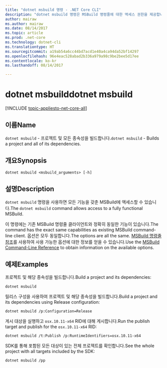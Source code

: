 ```yaml
---
title: "dotnet msbuild 명령 - .NET Core CLI"
description: "dotnet msbuild 명령은 MSBuild 명령줄에 대한 액세스 권한을 제공합니다."
author: mairaw
ms.author: mairaw
ms.date: 08/14/2017
ms.topic: article
ms.prod: .net-core
ms.technology: dotnet-cli
ms.translationtype: HT
ms.sourcegitcommit: a19ab54a6cc44bd7acd1e40a4ca94da52bf14297
ms.openlocfilehash: 96e4eac528abad2b336a979a98c9be2bee5d17ee
ms.contentlocale: ko-kr
ms.lasthandoff: 08/14/2017

---
```

# <a name="dotnet-msbuild"></a><span data-ttu-id="fa64a-103">dotnet msbuild</span><span class="sxs-lookup"><span data-stu-id="fa64a-103">dotnet msbuild</span></span>

[!INCLUDE [topic-appliesto-net-core-all](../../../includes/topic-appliesto-net-core-all.md)]

## <a name="name"></a><span data-ttu-id="fa64a-104">이름</span><span class="sxs-lookup"><span data-stu-id="fa64a-104">Name</span></span>

<span data-ttu-id="fa64a-105">`dotnet msbuild` - 프로젝트 및 모든 종속성을 빌드합니다.</span><span class="sxs-lookup"><span data-stu-id="fa64a-105">`dotnet msbuild` - Builds a project and all of its dependencies.</span></span>

## <a name="synopsis"></a><span data-ttu-id="fa64a-106">개요</span><span class="sxs-lookup"><span data-stu-id="fa64a-106">Synopsis</span></span>

`dotnet msbuild <msbuild_arguments> [-h]`

## <a name="description"></a><span data-ttu-id="fa64a-107">설명</span><span class="sxs-lookup"><span data-stu-id="fa64a-107">Description</span></span>

<span data-ttu-id="fa64a-108">`dotnet msbuild` 명령을 사용하면 모든 기능을 갖춘 MSBuild에 액세스할 수 있습니다.</span><span class="sxs-lookup"><span data-stu-id="fa64a-108">The `dotnet msbuild` command allows access to a fully functional MSBuild.</span></span>

<span data-ttu-id="fa64a-109">이 명령에는 기존 MSBuild 명령줄 클라이언트와 정확히 동일한 기능이 있습니다.</span><span class="sxs-lookup"><span data-stu-id="fa64a-109">The command has the exact same capabilities as existing MSBuild command-line client.</span></span> <span data-ttu-id="fa64a-110">옵션은 모두 동일합니다.</span><span class="sxs-lookup"><span data-stu-id="fa64a-110">The options are all the same.</span></span> <span data-ttu-id="fa64a-111">[MSBuild 명령줄 참조](/visualstudio/msbuild/msbuild-command-line-reference)를 사용하여 사용 가능한 옵션에 대한 정보를 얻을 수 있습니다.</span><span class="sxs-lookup"><span data-stu-id="fa64a-111">Use the [MSBuild Command-Line Reference](/visualstudio/msbuild/msbuild-command-line-reference) to obtain information on the available options.</span></span> 

## <a name="examples"></a><span data-ttu-id="fa64a-112">예제</span><span class="sxs-lookup"><span data-stu-id="fa64a-112">Examples</span></span>

<span data-ttu-id="fa64a-113">프로젝트 및 해당 종속성을 빌드합니다.</span><span class="sxs-lookup"><span data-stu-id="fa64a-113">Build a project and its dependencies:</span></span>

`dotnet msbuild`

<span data-ttu-id="fa64a-114">릴리스 구성을 사용하여 프로젝트 및 해당 종속성을 빌드합니다.</span><span class="sxs-lookup"><span data-stu-id="fa64a-114">Build a project and its dependencies using Release configuration:</span></span>

`dotnet msbuild /p:Configuration=Release`

<span data-ttu-id="fa64a-115">게시 대상을 실행하고 `osx.10.11-x64` RID에 대해 게시합니다.</span><span class="sxs-lookup"><span data-stu-id="fa64a-115">Run the publish target and publish for the `osx.10.11-x64` RID:</span></span>

`dotnet msbuild /t:Publish /p:RuntimeIdentifiers=osx.10.11-x64`

<span data-ttu-id="fa64a-116">SDK를 통해 포함된 모든 대상이 있는 전체 프로젝트를 확인합니다.</span><span class="sxs-lookup"><span data-stu-id="fa64a-116">See the whole project with all targets included by the SDK:</span></span>

`dotnet msbuild /pp`

